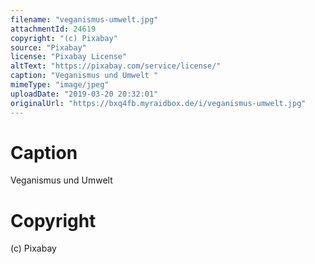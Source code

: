 ```yaml
---
filename: "veganismus-umwelt.jpg"
attachmentId: 24619
copyright: "(c) Pixabay"
source: "Pixabay"
license: "Pixabay License"
altText: "https://pixabay.com/service/license/"
caption: "Veganismus und Umwelt "
mimeType: "image/jpeg"
uploadDate: "2019-03-20 20:32:01"
originalUrl: "https://bxq4fb.myraidbox.de/i/veganismus-umwelt.jpg"
---
```


# Caption

Veganismus und Umwelt 

# Copyright

(c) Pixabay
